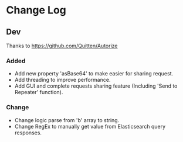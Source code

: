 # Change Log

## Dev
Thanks to https://github.com/Quitten/Autorize 
### Added
  * Add new property 'asBase64' to make easier for sharing request.
  * Add threading to improve performance.
  * Add GUI and complete requests sharing feature (Including 'Send to Repeater' function).
### Change
  * Change logic parse from 'b' array to string.
  * Change RegEx to manually get value from Elasticsearch query responses.
